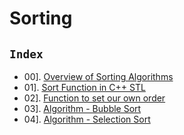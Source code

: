 # Sorting

## `Index`

- 00]. [Overview of Sorting Algorithms](https://github.com/mr-vicky/DSA/tree/main/06%5D.%20Sorting/00_Overview_of_Sorting_Algorithms)
- 01]. [Sort Function in C++ STL](https://github.com/mr-vicky/DSA/blob/main/06%5D.%20Sorting/01_Sort_Function_in_CPP-STL.cpp)
- 02]. [Function to set our own order](https://github.com/mr-vicky/DSA/blob/main/06%5D.%20Sorting/02_Function_to_set_our_own_order.cpp)
- 03]. [Algorithm - Bubble Sort](https://github.com/mr-vicky/DSA/blob/main/06%5D.%20Sorting/03_Bubble_Sort.cpp)
- 04]. [Algorithm - Selection Sort](https://github.com/mr-vicky/DSA/blob/main/06%5D.%20Sorting/04_Selection_Sort.cpp)